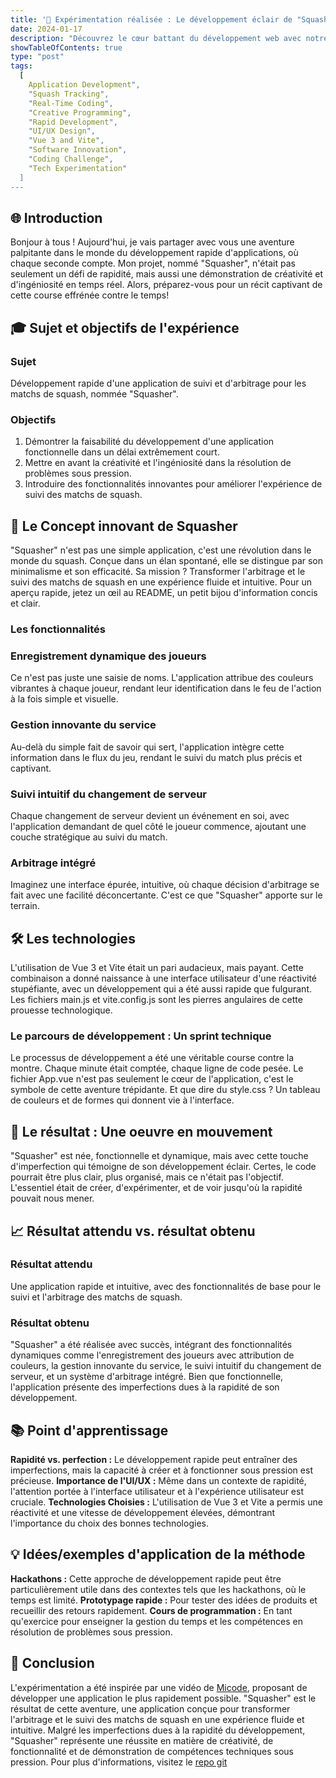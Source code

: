```yaml
---
title: '🎾 Expérimentation réalisée : Le développement éclair de "Squasher"'
date: 2024-01-17
description: "Découvrez le cœur battant du développement web avec notre compilation exclusive des meilleures ressources de veille technologique. Du front-end fascinant aux subtilités du back-end, en passant par les dernières innovations en SEO et performance web, ce guide est votre billet pour rester à l'avant-garde de la technologie. Que vous soyez développeur, étudiant, ou simplement un tech-enthousiaste, nos sélections vous offrent un panorama complet des tendances, outils, et discussions qui façonnent l'avenir du développement web."
showTableOfContents: true
type: "post"
tags:
  [
    Application Development",
    "Squash Tracking",
    "Real-Time Coding",
    "Creative Programming",
    "Rapid Development",
    "UI/UX Design",
    "Vue 3 and Vite",
    "Software Innovation",
    "Coding Challenge",
    "Tech Experimentation"
  ]
---
```


## 🌐 Introduction

Bonjour à tous ! Aujourd'hui, je vais partager avec vous une aventure palpitante dans le monde du développement rapide d'applications, où chaque seconde compte. Mon projet, nommé "Squasher", n'était pas seulement un défi de rapidité, mais aussi une démonstration de créativité et d'ingéniosité en temps réel. Alors, préparez-vous pour un récit captivant de cette course effrénée contre le temps!

## 🎓 Sujet et objectifs de l'expérience

### Sujet 
Développement rapide d'une application de suivi et d'arbitrage pour les matchs de squash, nommée "Squasher".

### Objectifs 

1. Démontrer la faisabilité du développement d'une application fonctionnelle dans un délai extrêmement court.
2. Mettre en avant la créativité et l'ingéniosité dans la résolution de problèmes sous pression.
3. Introduire des fonctionnalités innovantes pour améliorer l'expérience de suivi des matchs de squash.

## 🚀 Le Concept innovant de Squasher

"Squasher" n'est pas une simple application, c'est une révolution dans le monde du squash. Conçue dans un élan spontané, elle se distingue par son minimalisme et son efficacité. Sa mission ? Transformer l'arbitrage et le suivi des matchs de squash en une expérience fluide et intuitive. Pour un aperçu rapide, jetez un œil au README, un petit bijou d'information concis et clair.

### Les fonctionnalités

### Enregistrement dynamique des joueurs
Ce n'est pas juste une saisie de noms. L'application attribue des couleurs vibrantes à chaque joueur, rendant leur identification dans le feu de l'action à la fois simple et visuelle.

### Gestion innovante du service
Au-delà du simple fait de savoir qui sert, l'application intègre cette information dans le flux du jeu, rendant le suivi du match plus précis et captivant.

### Suivi intuitif du changement de serveur 
Chaque changement de serveur devient un événement en soi, avec l'application demandant de quel côté le joueur commence, ajoutant une couche stratégique au suivi du match.

### Arbitrage intégré 
Imaginez une interface épurée, intuitive, où chaque décision d'arbitrage se fait avec une facilité déconcertante. C'est ce que "Squasher" apporte sur le terrain.

## 🛠️ Les technologies
L'utilisation de Vue 3 et Vite était un pari audacieux, mais payant. Cette combinaison a donné naissance à une interface utilisateur d'une réactivité stupéfiante, avec un développement qui a été aussi rapide que fulgurant. Les fichiers main.js et vite.config.js sont les pierres angulaires de cette prouesse technologique.

### Le parcours de développement : Un sprint technique
Le processus de développement a été une véritable course contre la montre. Chaque minute était comptée, chaque ligne de code pesée. Le fichier App.vue n'est pas seulement le cœur de l'application, c'est le symbole de cette aventure trépidante. Et que dire du style.css ? Un tableau de couleurs et de formes qui donnent vie à l'interface.

## 🥳 Le résultat : Une oeuvre en mouvement
"Squasher" est née, fonctionnelle et dynamique, mais avec cette touche d'imperfection qui témoigne de son développement éclair. Certes, le code pourrait être plus clair, plus organisé, mais ce n'était pas l'objectif. L'essentiel était de créer, d'expérimenter, et de voir jusqu'où la rapidité pouvait nous mener.

## 📈 Résultat attendu vs. résultat obtenu

### Résultat attendu 
Une application rapide et intuitive, avec des fonctionnalités de base pour le suivi et l'arbitrage des matchs de squash.

### Résultat obtenu 
"Squasher" a été réalisée avec succès, intégrant des fonctionnalités dynamiques comme l'enregistrement des joueurs avec attribution de couleurs, la gestion innovante du service, le suivi intuitif du changement de serveur, et un système d'arbitrage intégré. Bien que fonctionnelle, l'application présente des imperfections dues à la rapidité de son développement.

## 📚 Point d'apprentissage

**Rapidité vs. perfection :** Le développement rapide peut entraîner des imperfections, mais la capacité à créer et à fonctionner sous pression est précieuse.
**Importance de l'UI/UX :** Même dans un contexte de rapidité, l'attention portée à l'interface utilisateur et à l'expérience utilisateur est cruciale.
**Technologies Choisies :** L'utilisation de Vue 3 et Vite a permis une réactivité et une vitesse de développement élevées, démontrant l'importance du choix des bonnes technologies.

## 💡 Idées/exemples d'application de la méthode

**Hackathons :** Cette approche de développement rapide peut être particulièrement utile dans des contextes tels que les hackathons, où le temps est limité.
**Prototypage rapide :** Pour tester des idées de produits et recueillir des retours rapidement.
**Cours de programmation :** En tant qu'exercice pour enseigner la gestion du temps et les compétences en résolution de problèmes sous pression.

## 🎯 Conclusion

L'expérimentation a été inspirée par une vidéo de [Micode](https://www.youtube.com/watch?v=SyamXfBVjrM&t=830s), proposant de développer une application le plus rapidement possible. "Squasher" est le résultat de cette aventure, une application conçue pour transformer l'arbitrage et le suivi des matchs de squash en une expérience fluide et intuitive. Malgré les imperfections dues à la rapidité du développement, "Squasher" représente une réussite en matière de créativité, de fonctionnalité et de démonstration de compétences techniques sous pression. Pour plus d'informations, visitez le [repo git](https://github.com/WinnieTheBloue/squasher)